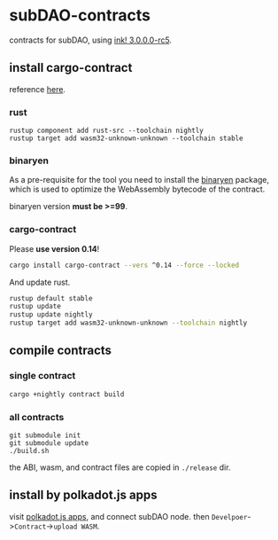 # subDAO-contracts
contracts for subDAO, using [ink! 3.0.0.0-rc5](https://github.com/paritytech/ink/tree/v3.0.0-rc5).

## install cargo-contract
reference [here](https://substrate.dev/substrate-contracts-workshop/#/0/setup).

### rust

```
rustup component add rust-src --toolchain nightly
rustup target add wasm32-unknown-unknown --toolchain stable
```

### binaryen
As a pre-requisite for the tool you need to install the [binaryen](https://github.com/WebAssembly/binaryen) package, which is used to optimize the WebAssembly bytecode of the contract.

binaryen version **must be >=99**.

### cargo-contract
Please **use version 0.14**!  
```bash
cargo install cargo-contract --vers ^0.14 --force --locked
```
And update rust.
```bash
rustup default stable
rustup update
rustup update nightly
rustup target add wasm32-unknown-unknown --toolchain nightly
```

## compile contracts
### single contract
```bash
cargo +nightly contract build
```

### all contracts
```
git submodule init
git submodule update
./build.sh
```
the ABI, wasm, and contract files are copied in `./release` dir.

## install by polkadot.js apps
visit [polkadot.js apps](https://polkadot.js.org/apps/), and connect subDAO node.
then `Develpoer`->`Contract`->`upload WASM`.
